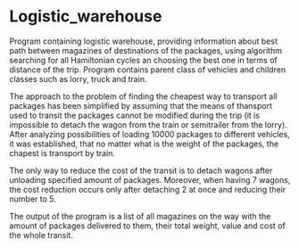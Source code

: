 # Logistic_warehouse
Program containing logistic warehouse, providing information about best path between magazines of destinations of the packages, using algorithm searching for all Hamiltonian cycles an choosing the best one in terms of distance of the trip. Program contains parent class of vehicles and children classes such as lorry, truck and train.

The approach to the problem of finding the cheapest way to transport all packages has been simplified by assuming that the means of thansport used to transit the packages cannot be modified during the trip (it is impossible to detach the wagon from the train or semitrailer from the lorry). After analyzing possibilities of loading 10000 packages to different vehicles, it was established, that no matter what is the weight of the packages, the chapest is transport by train. 

The only way to reduce the cost of the transit is to detach wagons after unloading specified amount of packages. Moreover, when having 7 wagons, the cost reduction occurs only after detaching 2 at once and reducing their number to 5.

The output of the program is a list of all magazines on the way with the amount of packages delivered to them, their total weight, value and cost of the whole transit.